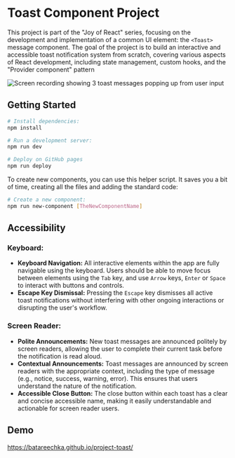 # Toast Component Project

This project is part of the "Joy of React" series, focusing on the development and implementation of a common UI element: the `<Toast>` message component. The goal of the project is to build an interactive and accessible toast notification system from scratch, covering various aspects of React development, including state management, custom hooks, and the "Provider component" pattern

![Screen recording showing 3 toast messages popping up from user input](./docs/toast-demo.gif)

## Getting Started

```bash
# Install dependencies:
npm install

# Run a development server:
npm run dev

# Deploy on GitHub pages
npm run deploy
```

To create new components, you can use this helper script. It saves you a bit of time, creating all the files and adding the standard code:

```bash
# Create a new component:
npm run new-component [TheNewComponentName]
```

## Accessibility

### Keyboard:

- **Keyboard Navigation:** All interactive elements within the app are fully navigable using the keyboard. Users should be able to move focus between elements using the `Tab` key, and use `Arrow` keys, `Enter` or `Space` to interact with buttons and controls.
- **Escape Key Dismissal:** Pressing the `Escape` key dismisses all active toast notifications without interfering with other ongoing interactions or disrupting the user's workflow.

### Screen Reader:

- **Polite Announcements:** New toast messages are announced politely by screen readers, allowing the user to complete their current task before the notification is read aloud.
- **Contextual Announcements:** Toast messages are announced by screen readers with the appropriate context, including the type of message (e.g., notice, success, warning, error). This ensures that users understand the nature of the notification.
- **Accessible Close Button:** The close button within each toast has a clear and concise accessible name, making it easily understandable and actionable for screen reader users.

## Demo

https://batareechka.github.io/project-toast/
